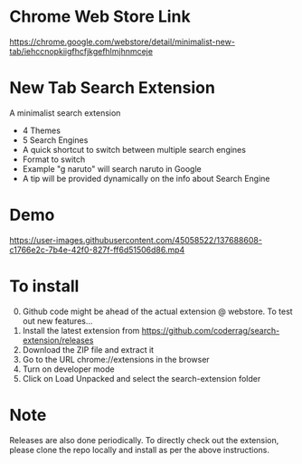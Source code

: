 # Chrome Web Store Link
https://chrome.google.com/webstore/detail/minimalist-new-tab/iehccnopkiigfhcfjkgefhlmjhnmceje
# New Tab Search Extension
  A minimalist search extension

- 4 Themes
- 5 Search Engines
- A quick shortcut to switch between multiple search engines
- Format to switch <keyword> <space> <query>
- Example "g naruto" will search naruto in Google
- A tip will be provided dynamically on the info about Search Engine

# Demo
  https://user-images.githubusercontent.com/45058522/137688608-c1766e2c-7b4e-42f0-827f-ff6d51506d86.mp4
  
# To install
  0. Github code might be ahead of the actual extension @ webstore. To test out new features...
  1. Install the latest extension from https://github.com/coderrag/search-extension/releases 
  2. Download the ZIP file and extract it
  3. Go to the URL chrome://extensions in the browser
  4. Turn on developer mode
  5. Click on Load Unpacked and select the search-extension folder
  
  # Note
  Releases are also done periodically.  To directly check out the extension, please clone the repo locally and install as per the above instructions.

  

